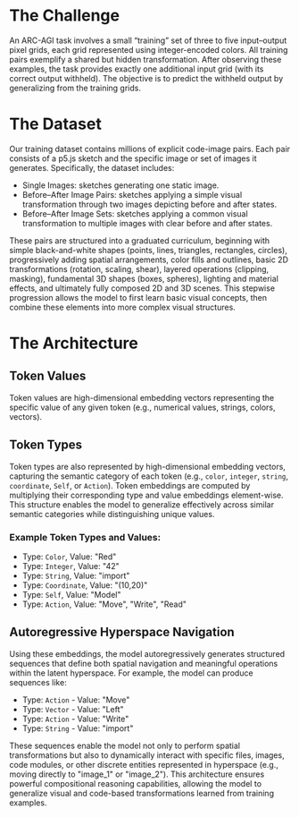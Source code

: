 # The Challenge

An ARC-AGI task involves a small “training” set of three to five input–output pixel grids, each grid represented using integer-encoded colors. All training pairs exemplify a shared but hidden transformation. After observing these examples, the task provides exactly one additional input grid (with its correct output withheld). The objective is to predict the withheld output by generalizing from the training grids.


# The Dataset

Our training dataset contains millions of explicit code-image pairs. Each pair consists of a p5.js sketch and the specific image or set of images it generates. Specifically, the dataset includes:

- Single Images: sketches generating one static image.
- Before–After Image Pairs: sketches applying a simple visual transformation through two images depicting before and after states.
- Before–After Image Sets: sketches applying a common visual transformation to multiple images with clear before and after states.

These pairs are structured into a graduated curriculum, beginning with simple black-and-white shapes (points, lines, triangles, rectangles, circles), progressively adding spatial arrangements, color fills and outlines, basic 2D transformations (rotation, scaling, shear), layered operations (clipping, masking), fundamental 3D shapes (boxes, spheres), lighting and material effects, and ultimately fully composed 2D and 3D scenes. This stepwise progression allows the model to first learn basic visual concepts, then combine these elements into more complex visual structures.


# The Architecture

## Token Values

Token values are high-dimensional embedding vectors representing the specific value of any given token (e.g., numerical values, strings, colors, vectors).

## Token Types

Token types are also represented by high-dimensional embedding vectors, capturing the semantic category of each token (e.g., `color`, `integer`, `string`, `coordinate`, `Self`, or `Action`). Token embeddings are computed by multiplying their corresponding type and value embeddings element-wise. This structure enables the model to generalize effectively across similar semantic categories while distinguishing unique values.

### Example Token Types and Values:

* Type: `Color`, Value: "Red"
* Type: `Integer`, Value: "42"
* Type: `String`, Value: "import"
* Type: `Coordinate`, Value: "(10,20)"
* Type: `Self`, Value: "Model"
* Type: `Action`, Value: "Move", "Write", "Read"

## Autoregressive Hyperspace Navigation

Using these embeddings, the model autoregressively generates structured sequences that define both spatial navigation and meaningful operations within the latent hyperspace. For example, the model can produce sequences like:

* Type: `Action` - Value: "Move"
* Type: `Vector` - Value: "Left"
* Type: `Action` - Value: "Write"
* Type: `String` - Value: "import"

These sequences enable the model not only to perform spatial transformations but also to dynamically interact with specific files, images, code modules, or other discrete entities represented in hyperspace (e.g., moving directly to "image\_1" or "image\_2"). This architecture ensures powerful compositional reasoning capabilities, allowing the model to generalize visual and code-based transformations learned from training examples.
